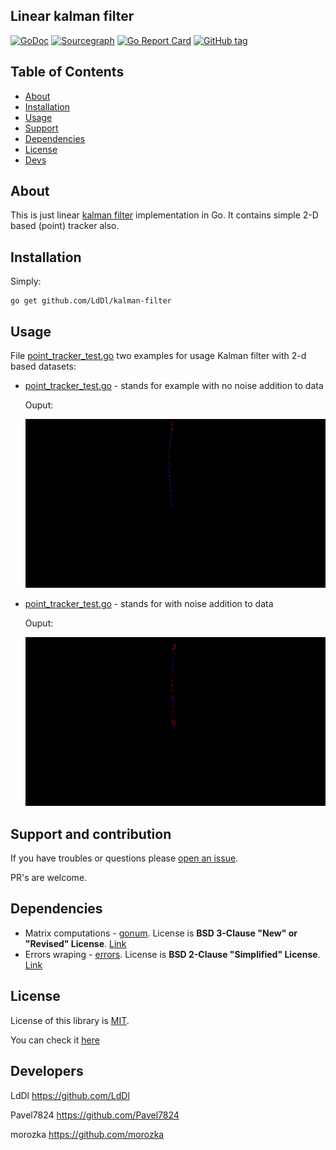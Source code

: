 ## Linear kalman filter
[![GoDoc](https://godoc.org/github.com/LdDl/kalman-filter?status.svg)](https://godoc.org/github.com/LdDl/kalman-filter) [![Sourcegraph](https://sourcegraph.com/github.com/LdDl/kalman-filter/-/badge.svg)](https://sourcegraph.com/github.com/LdDl/kalman-filter?badge) [![Go Report Card](https://goreportcard.com/badge/github.com/LdDl/kalman-filter)](https://goreportcard.com/report/github.com/LdDl/kalman-filter) [![GitHub tag](https://img.shields.io/github/tag/LdDl/kalman-filter.svg)](https://github.com/LdDl/kalman-filter/releases)

## Table of Contents

- [About](#about)
- [Installation](#installation)
- [Usage](#usage)
- [Support](#support-and-contribution)
- [Dependencies](#dependencies)
- [License](#license)
- [Devs](#developers)

## About

This is just linear [kalman filter](https://en.wikipedia.org/wiki/Kalman_filter) implementation in Go.
It contains simple 2-D based (point) tracker also.

## Installation
Simply:
```shell
go get github.com/LdDl/kalman-filter
```

## Usage
File [point_tracker_test.go](point_tracker_test.go) two examples for usage Kalman filter with 2-d based datasets:

* [point_tracker_test.go](point_tracker_test.go#L15) - stands for example with no noise addition to data

    Ouput:

    <img src="point-tracker-test-no-noise.png" width="640">

* [point_tracker_test.go](point_tracker_test.go#L77) - stands for with noise addition to data

    Ouput:

    <img src="point-tracker-test-noised.png" width="640">

## Support and contribution

If you have troubles or questions please [open an issue](https://github.com/LdDl/kalman-filter/issues/new).

PR's are welcome.

## Dependencies
* Matrix computations - [gonum](https://github.com/gonum/gonum#gonum). License is **BSD 3-Clause "New" or "Revised" License**. [Link](https://github.com/gonum/gonum/blob/master/LICENSE)
* Errors wraping - [errors](https://github.com/pkg/errors#errors-----). License is **BSD 2-Clause "Simplified" License**. [Link](https://github.com/pkg/errors/blob/master/LICENSE)

## License
License of this library is [MIT](https://en.wikipedia.org/wiki/MIT_License).

You can check it [here](LICENSE.md)

## Developers

LdDl https://github.com/LdDl

Pavel7824 https://github.com/Pavel7824

morozka https://github.com/morozka